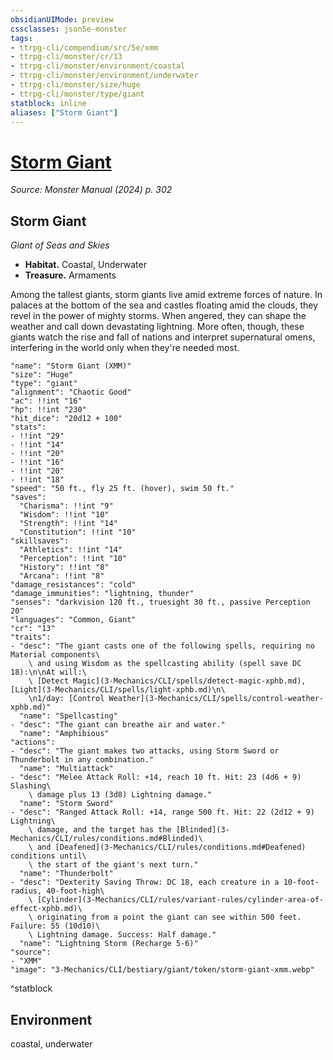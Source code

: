 ```yaml
---
obsidianUIMode: preview
cssclasses: json5e-monster
tags:
- ttrpg-cli/compendium/src/5e/xmm
- ttrpg-cli/monster/cr/13
- ttrpg-cli/monster/environment/coastal
- ttrpg-cli/monster/environment/underwater
- ttrpg-cli/monster/size/huge
- ttrpg-cli/monster/type/giant
statblock: inline
aliases: ["Storm Giant"]
---
```

# [Storm Giant](3-Mechanics\CLI\bestiary\giant/storm-giant-xmm.md)
*Source: Monster Manual (2024) p. 302*  

## Storm Giant

*Giant of Seas and Skies*

- **Habitat.** Coastal, Underwater  
- **Treasure.** Armaments  

Among the tallest giants, storm giants live amid extreme forces of nature. In palaces at the bottom of the sea and castles floating amid the clouds, they revel in the power of mighty storms. When angered, they can shape the weather and call down devastating lightning. More often, though, these giants watch the rise and fall of nations and interpret supernatural omens, interfering in the world only when they're needed most.

```statblock
"name": "Storm Giant (XMM)"
"size": "Huge"
"type": "giant"
"alignment": "Chaotic Good"
"ac": !!int "16"
"hp": !!int "230"
"hit_dice": "20d12 + 100"
"stats":
- !!int "29"
- !!int "14"
- !!int "20"
- !!int "16"
- !!int "20"
- !!int "18"
"speed": "50 ft., fly 25 ft. (hover), swim 50 ft."
"saves":
  "Charisma": !!int "9"
  "Wisdom": !!int "10"
  "Strength": !!int "14"
  "Constitution": !!int "10"
"skillsaves":
  "Athletics": !!int "14"
  "Perception": !!int "10"
  "History": !!int "8"
  "Arcana": !!int "8"
"damage_resistances": "cold"
"damage_immunities": "lightning, thunder"
"senses": "darkvision 120 ft., truesight 30 ft., passive Perception 20"
"languages": "Common, Giant"
"cr": "13"
"traits":
- "desc": "The giant casts one of the following spells, requiring no Material components\
    \ and using Wisdom as the spellcasting ability (spell save DC 18):\n\nAt will:\
    \ [Detect Magic](3-Mechanics/CLI/spells/detect-magic-xphb.md), [Light](3-Mechanics/CLI/spells/light-xphb.md)\n\
    \n1/day: [Control Weather](3-Mechanics/CLI/spells/control-weather-xphb.md)"
  "name": "Spellcasting"
- "desc": "The giant can breathe air and water."
  "name": "Amphibious"
"actions":
- "desc": "The giant makes two attacks, using Storm Sword or Thunderbolt in any combination."
  "name": "Multiattack"
- "desc": "Melee Attack Roll: +14, reach 10 ft. Hit: 23 (4d6 + 9) Slashing\
    \ damage plus 13 (3d8) Lightning damage."
  "name": "Storm Sword"
- "desc": "Ranged Attack Roll: +14, range 500 ft. Hit: 22 (2d12 + 9) Lightning\
    \ damage, and the target has the [Blinded](3-Mechanics/CLI/rules/conditions.md#Blinded)\
    \ and [Deafened](3-Mechanics/CLI/rules/conditions.md#Deafened) conditions until\
    \ the start of the giant's next turn."
  "name": "Thunderbolt"
- "desc": "Dexterity Saving Throw: DC 18, each creature in a 10-foot-radius, 40-foot-high\
    \ [Cylinder](3-Mechanics/CLI/rules/variant-rules/cylinder-area-of-effect-xphb.md)\
    \ originating from a point the giant can see within 500 feet. Failure: 55 (10d10)\
    \ Lightning damage. Success: Half damage."
  "name": "Lightning Storm (Recharge 5-6)"
"source":
- "XMM"
"image": "3-Mechanics/CLI/bestiary/giant/token/storm-giant-xmm.webp"
```
^statblock

## Environment

coastal, underwater